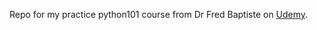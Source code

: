 Repo for my practice python101 course from Dr Fred Baptiste on [Udemy](https://www.udemy.com/course/python3-fundamentals/).
